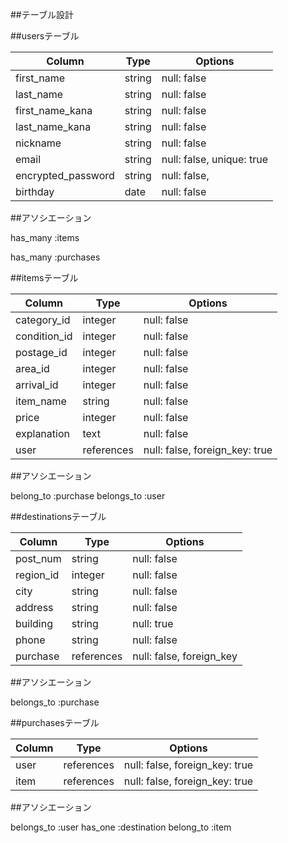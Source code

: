 ##テーブル設計

##usersテーブル 

| Column                | Type       | Options                        |
| --------------------- | ---------- | ------------------------------ |
| first_name            | string     | null: false                    |
| last_name             | string     | null: false                    |
| first_name_kana       | string     | null: false                    |
| last_name_kana        | string     | null: false                    |
| nickname              | string     | null: false                    |
| email                 | string     | null: false, unique: true      |
| encrypted_password    | string     | null: false,                   |
| birthday              | date       | null: false

##アソシエーション

has_many :items

has_many :purchases

##itemsテーブル

| Column      | Type       | Options                        |
| ----------  | ---------- | ------------------------------ |
| category_id | integer    | null: false                    |
| condition_id| integer    | null: false                    |
| postage_id  | integer    | null: false                    |
| area_id     | integer    | null: false                    |
| arrival_id  | integer    | null: false                    |
| item_name   | string     | null: false                    |
| price       | integer    | null: false                    |
| explanation | text       | null: false                    |
| user        | references | null: false, foreign_key: true | 

##アソシエーション

belong_to :purchase
belongs_to :user

##destinationsテーブル


| Column   | Type       | Options                        |
| -------  | ---------- | ------------------------------ |
| post_num | string     | null: false                    |
| region_id| integer    | null: false                    |
| city     | string     | null: false                    |
| address  | string     | null: false                    |
| building | string     | null: true                     |
| phone    | string     | null: false                    |
| purchase |references  | null: false, foreign_key       |

##アソシエーション

belongs_to :purchase 

##purchasesテーブル


| Column   | Type       | Options                        |
| -------  | ---------- | ------------------------------ |
| user  | references  | null: false, foreign_key: true |
| item  | references  | null: false, foreign_key: true |

##アソシエーション

belongs_to :user
has_one :destination
belong_to :item


